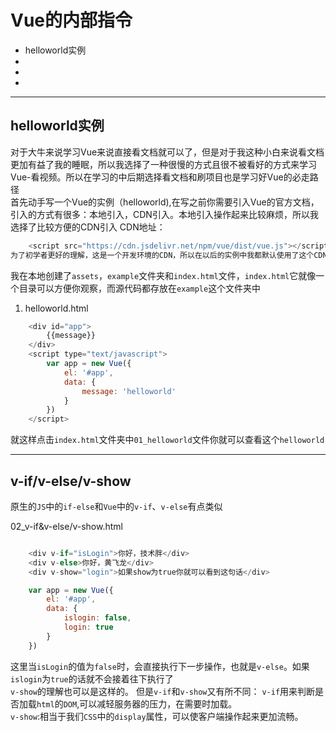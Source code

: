 # Vue的内部指令
* helloworld实例
*
*
*
---

## helloworld实例
对于大牛来说学习Vue来说直接看文档就可以了，但是对于我这种小白来说看文档更加有益了我的睡眠，所以我选择了一种很慢的方式且很不被看好的方式来学习Vue-看视频。所以在学习的中后期选择看文档和刷项目也是学习好Vue的必走路径<br>
首先动手写一个Vue的实例（helloworld),在写之前你需要引入Vue的官方文档，引入的方式有很多：本地引入，CDN引入。本地引入操作起来比较麻烦，所以我选择了比较方便的CDN引入
CDN地址：
```javascript
    <script src="https://cdn.jsdelivr.net/npm/vue/dist/vue.js"></script>  
为了初学者更好的理解，这是一个开发环境的CDN，所以在以后的实例中我都默认使用了这个CDN（代码中不会再展示·）  
```
我在本地创建了`assets`，`example`文件夹和`index.html`文件，`index.html`它就像一个目录可以方便你观察，而源代码都存放在`example`这个文件夹中
1. helloworld.html
```javascript
    <div id="app">
        {{message}}
    </div>
    <script type="text/javascript">
        var app = new Vue({
            el: '#app',
            data: {
                message: 'helloworld'
            }
        })
    </script>
```
就这样点击`index.html`文件夹中`01_helloworld`文件你就可以查看这个`helloworld`

---
## v-if/v-else/v-show
原生的`JS`中的`if-else`和`Vue`中的`v-if`、`v-else`有点类似

02_v-if&v-else/v-show.html
```javascript

    <div v-if="isLogin">你好，技术胖</div>
    <div v-else>你好，黄飞龙</div>
    <div v-show="login">如果show为true你就可以看到这句话</div>

    var app = new Vue({
        el: '#app',
        data: {
            islogin: false,
            login: true
        }
    })
```
这里当`isLogin`的值为`false`时，会直接执行下一步操作，也就是`v-else`。如果`islogin`为`true`的话就不会接着往下执行了<br>
`v-show`的理解也可以是这样的。
但是`v-if`和`v-show`又有所不同：
`v-if`用来判断是否加载`html`的`DOM`,可以减轻服务器的压力，在需要时加载。<br>
`v-show`:相当于我们`CSS`中的`display`属性，可以使客户端操作起来更加流畅。